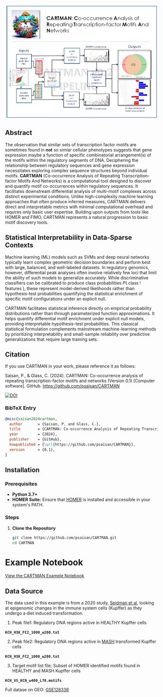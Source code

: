 <img src="Images/pipeline0.2.PNG"  style="border: 0;"/>

## Abstract

The observation that similar sets of transcription factor motifs are sometimes found in **not** so simlar cellular phenotypes suggests that gene expression maybe a function of specific combinatorial arrangement(s) of the motifs within the regulatory segments of DNA. Deciphering the relationship between regulatory sequences and gene expression necessitates exploring complex sequence structures beyond individual motifs. **CARTMAN** (Co-occurrence Analysis of Repeating Transcription-factor Motifs And Networks) is a computational tool designed to discover and quantify motif co-occurrences within regulatory sequences. It facilitates downstream differential analysis of multi-motif complexes across distinct experimental conditions. Unlike high-complexity machine learning approaches that often produce inferred measures, CARTMAN delivers direct and interpretable metrics with minimal computational overhead and requires only basic user expertise. Building upon outputs from tools like HOMER and FIMO, CARTMAN represents a natural progression to basic motif discovery tools.


## Statistical Interpretability in Data-Sparse Contexts

Machine learning (ML) models such as SVMs and deep neural networks typically learn complex geometric decision boundaries and perform best with large, balanced, and well-labeled datasets. In regulatory genomics, however, differential peak analyses often involve relatively few loci that limit the ability of such models to generalize accurately. While discriminative classifiers can be calibrated to produce class probabilities 𝑃( class ∣ features ), these represent model-derived likelihoods rather than hypothesis-test probabilities quantifying the statistical enrichment of specific motif configurations under an explicit null.

CARTMAN facilitates statistical inference directly on empirical probability distributions rather than through parameterized function approximations. It helps quantify differential motif enrichment under explicit null models, providing interpretable hypothesis-test probabilities. This classical statistical formulation complements mainstream machine-learning methods by prioritizing interpretability and small-sample reliability over predictive generalizations that require large training sets.

## Citation   

If you use CARTMAN in your work, please reference it as follows:

Saisan, P., & Glass, C. (2024). CARTMAN: Co-occurrence analysis of repeating transcription-factor motifs and networks (Version 0.1) [Computer software]. GitHub. https://github.com/psaisan/CARTMAN

[![DOI](https://zenodo.org/badge/DOI/10.5281/zenodo.13863034.svg)]()

### BibTeX Entry

```bibtex
@misc{saisan2024cartman,
  author       = {Saisan, P. and Glass, C.},
  title        = {CARTMAN: Co-occurrence Analysis of Repeating Transcription-factor Motifs And Networks},
  year         = {2024},
  publisher    = {GitHub},
  howpublished = {\url{https://github.com/psaisan/CARTMAN}},
  version      = {0.1},
}
```


## Installation

### Prerequisites

- **Python 3.7+**
- **HOMER Suite:** Ensure that [HOMER](http://homer.ucsd.edu) is installed and accessible in your system's PATH.

### Steps

1. **Clone the Repository**

   ```bash
   git clone https://github.com/psaisan/CARTMAN.git
   cd CARTMAN
   
# Example Notebook

[View the CARTMAN Example Notebook](./Notebooks/CARTMAN_Example.ipynb)


## Data Source

The data used in this example is from a 2020 study, [Seidman et al](https://pubmed.ncbi.nlm.nih.gov/32362324/), looking at epigenomic changes in the immune system cells (Kupffer) as they undergo a diet induced transformation.

1. Peak file1: Regulatory DNA regions active in HEALTHY Kupffer cells 

**`KCH_H3K_FC2_1000_w200.txt`** 

2. Peak file2: Regulatory DNA regions active  in [MASH](https://en.wikipedia.org/wiki/Metabolic_dysfunction%E2%80%93associated_steatotic_liver_disease) transformed Kupffer cells 

**`KCN_H3K_FC2_1000_w200.txt`** 

3. Target motif list file: Subset of HOMER identified motifs found in HEALTHY and MASH Kupffer cells 
   
**`KCH_VS_KCN_w400_L70.motifs`**

Full datase on GEO: [GSE128338](https://www.ncbi.nlm.nih.gov/geo/query/acc.cgi?acc=GSE128338)


